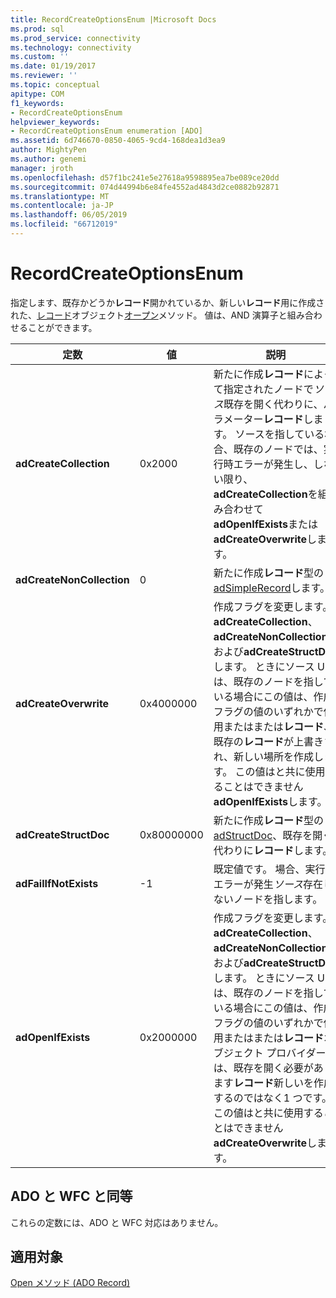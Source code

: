 ```yaml
---
title: RecordCreateOptionsEnum |Microsoft Docs
ms.prod: sql
ms.prod_service: connectivity
ms.technology: connectivity
ms.custom: ''
ms.date: 01/19/2017
ms.reviewer: ''
ms.topic: conceptual
apitype: COM
f1_keywords:
- RecordCreateOptionsEnum
helpviewer_keywords:
- RecordCreateOptionsEnum enumeration [ADO]
ms.assetid: 6d746670-0850-4065-9cd4-168dea1d3ea9
author: MightyPen
ms.author: genemi
manager: jroth
ms.openlocfilehash: d57f1bc241e5e27618a9598895ea7be089ce20dd
ms.sourcegitcommit: 074d44994b6e84fe4552ad4843d2ce0882b92871
ms.translationtype: MT
ms.contentlocale: ja-JP
ms.lasthandoff: 06/05/2019
ms.locfileid: "66712019"
---
```

# <a name="recordcreateoptionsenum"></a>RecordCreateOptionsEnum
指定します、既存かどうか**レコード**開かれているか、新しい**レコード**用に作成された、[レコード](../../../ado/reference/ado-api/record-object-ado.md)オブジェクト[オープン](../../../ado/reference/ado-api/open-method-ado-record.md)メソッド。 値は、AND 演算子と組み合わせることができます。  
  
|定数|値|説明|  
|--------------|-----------|-----------------|  
|**adCreateCollection**|0x2000|新たに作成**レコード**によって指定されたノードで*ソース*既存を開く代わりに、パラメーター**レコード**します。 ソースを指している場合、既存のノードでは、実行時エラーが発生し、しない限り、 **adCreateCollection**を組み合わせて**adOpenIfExists**または**adCreateOverwrite**します。|  
|**adCreateNonCollection**|0|新たに作成**レコード**型の[adSimpleRecord](../../../ado/reference/ado-api/recordtypeenum.md)します。|  
|**adCreateOverwrite**|0x4000000|作成フラグを変更します。 **adCreateCollection**、 **adCreateNonCollection**、および**adCreateStructDoc**します。 ときにソース URL は、既存のノードを指している場合にこの値は、作成フラグの値のいずれかで使用またはまたは**レコード**、既存の**レコード**が上書きされ、新しい場所を作成します。 この値はと共に使用することはできません**adOpenIfExists**します。|  
|**adCreateStructDoc**|0x80000000|新たに作成**レコード**型の[adStructDoc](../../../ado/reference/ado-api/recordtypeenum.md)、既存を開く代わりに**レコード**します。|  
|**adFailIfNotExists**|-1|既定値です。 場合、実行時エラーが発生*ソース*存在しないノードを指します。|  
|**adOpenIfExists**|0x2000000|作成フラグを変更します。 **adCreateCollection**、 **adCreateNonCollection**、および**adCreateStructDoc**します。 ときにソース URL は、既存のノードを指している場合にこの値は、作成フラグの値のいずれかで使用またはまたは**レコード**オブジェクト プロバイダーは、既存を開く必要があります**レコード**新しいを作成するのではなく1 つです。 この値はと共に使用することはできません**adCreateOverwrite**します。|  
  
## <a name="adowfc-equivalent"></a>ADO と WFC と同等  
 これらの定数には、ADO と WFC 対応はありません。  
  
## <a name="applies-to"></a>適用対象  
 [Open メソッド (ADO Record)](../../../ado/reference/ado-api/open-method-ado-record.md)
